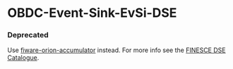 # OBDC-Event-Sink-EvSi-DSE

### Deprecated

Use [fiware-orion-accumulator](https://github.com/FINESCE/fiware-orion-accumulator) instead. For more info see the [FINESCE DSE Catalogue](http://finesce.github.io/DSE.html?id=OBDC_Event_Sink_(EvSi)_DSE&show=Documentation).
